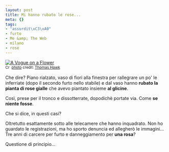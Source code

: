 ```yaml
--- 
layout: post
title: Mi hanno rubato le rose...
meta: {}
tags: 
- "assurdit\xC3\xA0"
- furto
- Me &amp; The Web
- milano
- rose
---
```

<a href="http://www.flickr.com/photos/51035555243@N01/11708783/" title="A Vogue on a Flower" target="_blank"><img src="http://farm1.static.flickr.com/9/11708783_a790f19bb1.jpg" alt="A Vogue on a Flower" border="0" /></a>  
<small><a href="http://creativecommons.org/licenses/by-nc/2.0/" title="Attribution-NonCommercial License" target="_blank"><img src="http://www.lastknight.com/wp-content/plugins/photo-dropper/images/cc.png" alt="Creative Commons License" border="0" width="16" height="16" align="absmiddle" /></a> <a href="http://www.photodropper.com/photos/" target="_blank">photo</a> credit: <a href="http://www.flickr.com/photos/51035555243@N01/11708783/" title="Thomas Hawk" target="_blank">Thomas Hawk</a></small>  
  
Che dire? Piano rialzato, vaso di fiori alla finestra per rallegrare un po' le inferriate (dopo il secondo furto nello stabile) e dal vaso hanno **rubato la pianta di rose gialle** che avevo piantato insieme **al glicine**.  
  
Così, prese per il tronco e dissotterrate, dopodichè portate via. Come **se niente fosse**.  
  
Che si dice, in questi casi?  
  
Oltretutto esattamente sotto alle telecamere che hanno inquadrato. Non ho guardato le registrazioni, ma ho sporto denuncia ed allegherò le immagini... Tre anni di carcere per furto e danneggiamento per **una rosa**?  
  
Questione di principio...   
  
 
